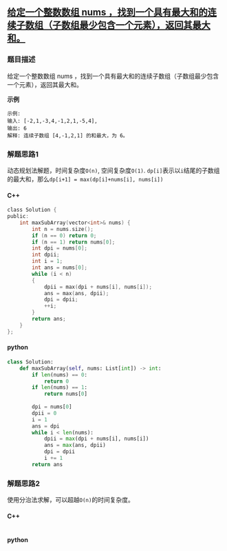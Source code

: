 ## [给定一个整数数组 nums ，找到一个具有最大和的连续子数组（子数组最少包含一个元素），返回其最大和。](https://leetcode-cn.com/problems/maximum-subarray/)

### 题目描述

给定一个整数数组 nums ，找到一个具有最大和的连续子数组（子数组最少包含一个元素），返回其最大和。

**示例**

```
示例:
输入: [-2,1,-3,4,-1,2,1,-5,4],
输出: 6
解释: 连续子数组 [4,-1,2,1] 的和最大，为 6。
```

### 解题思路1

动态规划法解题，时间复杂度`O(n)`, 空间复杂度`O(1)`.
`dp[i]`表示以`i`结尾的子数组的最大和，那么`dp[i+1] = max(dp[i]+nums[i], nums[i])`

#### C++

```c
class Solution {
public:
    int maxSubArray(vector<int>& nums) {
        int n = nums.size();
        if (n == 0) return 0;
        if (n == 1) return nums[0];
        int dpi = nums[0];
        int dpii;
        int i = 1;
        int ans = nums[0];
        while (i < n)
        {
            dpii = max(dpi + nums[i], nums[i]);
            ans = max(ans, dpii);
            dpi = dpii;
            ++i;
        }
        return ans;
    }
};
```

#### python

```python
class Solution:
    def maxSubArray(self, nums: List[int]) -> int:
        if len(nums) == 0:
            return 0
        if len(nums) == 1:
            return nums[0]
        
        dpi = nums[0]
        dpii = 0
        i = 1
        ans = dpi
        while i < len(nums):
            dpii = max(dpi + nums[i], nums[i])
            ans = max(ans, dpii)
            dpi = dpii
            i += 1
        return ans
```

### 解题思路2

使用分治法求解，可以超越`O(n)`的时间复杂度。

#### C++

```c

```

#### python

```python

```